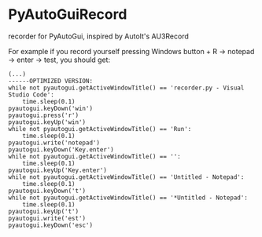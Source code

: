 # PyAutoGuiRecord
recorder for PyAutoGui, inspired by AutoIt's AU3Record

For example if you record yourself pressing Windows button + R -> notepad -> enter -> test, you should get:
```
(...)
------OPTIMIZED VERSION:
while not pyautogui.getActiveWindowTitle() == 'recorder.py - Visual Studio Code':
    time.sleep(0.1)
pyautogui.keyDown('win')
pyautogui.press('r')
pyautogui.keyUp('win')
while not pyautogui.getActiveWindowTitle() == 'Run':
    time.sleep(0.1)
pyautogui.write('notepad')
pyautogui.keyDown('Key.enter')
while not pyautogui.getActiveWindowTitle() == '':
    time.sleep(0.1)
pyautogui.keyUp('Key.enter')
while not pyautogui.getActiveWindowTitle() == 'Untitled - Notepad':
    time.sleep(0.1)
pyautogui.keyDown('t')
while not pyautogui.getActiveWindowTitle() == '*Untitled - Notepad':
    time.sleep(0.1)
pyautogui.keyUp('t')
pyautogui.write('est')
pyautogui.keyDown('esc')
```
